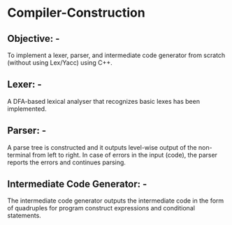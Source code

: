 # Compiler-Construction
## Objective: -
To implement a lexer, parser, and intermediate code generator from scratch (without using Lex/Yacc) using C++. 
## Lexer: -
A DFA-based lexical analyser that recognizes basic lexes has been implemented. 
## Parser: -
A parse tree is constructed and it outputs level-wise output of the non-terminal from left to right. In case of errors in the input (code), the parser reports the errors and continues parsing.
## Intermediate Code Generator: -
The intermediate code generator outputs the intermediate code in the form of quadruples for program construct expressions and conditional statements. 

